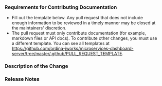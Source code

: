 ### Requirements for Contributing Documentation

* Fill out the template below. Any pull request that does not include enough information to be reviewed in a timely manner may be closed at the maintainers' discretion.
* The pull request must only contribute documentation (for example, markdown files or API docs). To contribute other changes, you must use a different template. You can see all templates at https://github.com/ordina-jworks/microservices-dashboard-server/tree/master/.github/PULL_REQUEST_TEMPLATE.

### Description of the Change

<!--

We must be able to understand the purpose of your change from this description. If we can't get a good idea of the benefits of the change from the description here, the pull request may be closed at the maintainers' discretion.

-->

### Release Notes

<!--

Please describe the changes in a single line that explains this improvement in
terms that a user can understand. This text will be used in the release notes.

If this change is not user-facing or notable enough to be included in release notes
you may use the strings "Not applicable" or "N/A" here.

-->